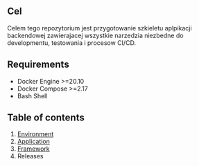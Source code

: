 ## Cel
Celem tego repozytorium jest przygotowanie szkieletu aplpikacji backendowej zawierajacej wszystkie narzedzia niezbedne do developmentu, testowania i procesow CI/CD.

## Requirements

- Docker Engine >=20.10
- Docker Compose >=2.17
- Bash Shell

## Table of contents
1) [Environment](doc/readme/environment.md)
2) [Application](doc/readme/application.md)
3) [Framework](doc/readme/framework.md)
4) Releases